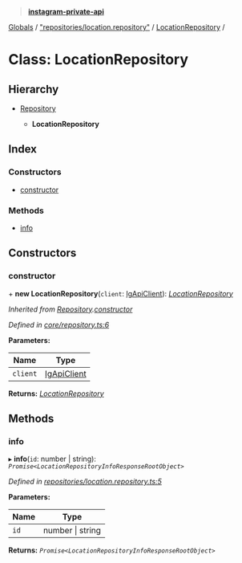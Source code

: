 > **[instagram-private-api](../README.md)**

[Globals](../README.md) / ["repositories/location.repository"](../modules/_repositories_location_repository_.md) / [LocationRepository](_repositories_location_repository_.locationrepository.md) /

# Class: LocationRepository

## Hierarchy

* [Repository](_core_repository_.repository.md)

  * **LocationRepository**

## Index

### Constructors

* [constructor](_repositories_location_repository_.locationrepository.md#constructor)

### Methods

* [info](_repositories_location_repository_.locationrepository.md#info)

## Constructors

###  constructor

\+ **new LocationRepository**(`client`: [IgApiClient](_core_client_.igapiclient.md)): *[LocationRepository](_repositories_location_repository_.locationrepository.md)*

*Inherited from [Repository](_core_repository_.repository.md).[constructor](_core_repository_.repository.md#constructor)*

*Defined in [core/repository.ts:6](https://github.com/dilame/instagram-private-api/blob/01eb399/src/core/repository.ts#L6)*

**Parameters:**

Name | Type |
------ | ------ |
`client` | [IgApiClient](_core_client_.igapiclient.md) |

**Returns:** *[LocationRepository](_repositories_location_repository_.locationrepository.md)*

## Methods

###  info

▸ **info**(`id`: number | string): *`Promise<LocationRepositoryInfoResponseRootObject>`*

*Defined in [repositories/location.repository.ts:5](https://github.com/dilame/instagram-private-api/blob/01eb399/src/repositories/location.repository.ts#L5)*

**Parameters:**

Name | Type |
------ | ------ |
`id` | number \| string |

**Returns:** *`Promise<LocationRepositoryInfoResponseRootObject>`*